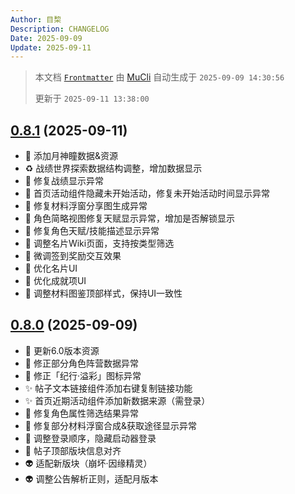 ```yaml
---
Author: 目棃
Description: CHANGELOG
Date: 2025-09-09
Update: 2025-09-11
---
```


> 本文档 [`Frontmatter`](https://github.com/BTMuli/MuCli#Frontmatter) 由 [MuCli](https://github.com/BTMuli/Mucli) 自动生成于 `2025-09-09 14:30:56`
>
> 更新于 `2025-09-11 13:38:00`

## [0.8.1](https://github.com/BTMuli/TeyvatGuide/releases/v0.8.1) (2025-09-11)

- 🍱 添加月神瞳数据&资源
- ♻️ 战绩世界探索数据结构调整，增加数据显示
- 🐛 修复战绩显示异常
- 🐛 首页活动组件隐藏未开始活动，修复未开始活动时间显示异常
- 🐛 修复材料浮窗分享图生成异常
- 🐛 角色简略视图修复天赋显示异常，增加是否解锁显示
- 🐛 修复角色天赋/技能描述显示异常
- 🚸 调整名片Wiki页面，支持按类型筛选
- 🚸 微调签到奖励交互效果
- 💄 优化名片UI
- 💄 优化成就项UI
- 💄 调整材料图鉴顶部样式，保持UI一致性

## [0.8.0](https://github.com/BTMuli/TeyvatGuide/releases/v0.8.0) (2025-09-09)

- 🍱 更新6.0版本资源
- 🍱 修正部分角色阵营数据异常
- 🍱 修正「纪行·溢彩」图标异常
- ✨ 帖子文本链接组件添加右键复制链接功能
- ✨ 首页近期活动组件添加新数据来源（需登录）
- 🐛 修复角色属性筛选结果异常
- 🐛 修复部分材料浮窗合成&获取途径显示异常
- 🚸 调整登录顺序，隐藏启动器登录
- 💄 帖子顶部版块信息对齐
- 👽️ 适配新版块（崩坏·因缘精灵）
- 👽️ 调整公告解析正则，适配月版本

